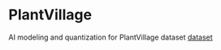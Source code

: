 # PlantVillage
AI modeling and quantization for PlantVillage dataset
[dataset](https://paperswithcode.com/dataset/plantvillage)
